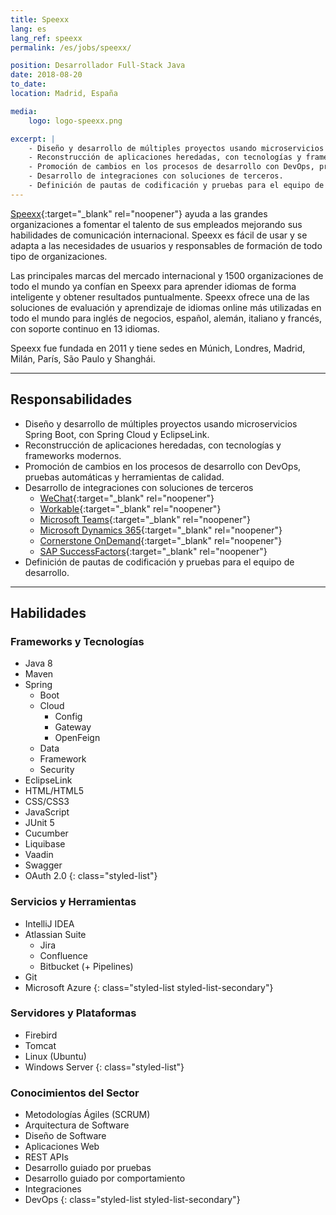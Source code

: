 ```yaml
---
title: Speexx
lang: es
lang_ref: speexx
permalink: /es/jobs/speexx/

position: Desarrollador Full-Stack Java
date: 2018-08-20
to_date: 
location: Madrid, España

media:
    logo: logo-speexx.png

excerpt: |
    - Diseño y desarrollo de múltiples proyectos usando microservicios Spring Boot.
    - Reconstrucción de aplicaciones heredadas, con tecnologías y frameworks modernos.
    - Promoción de cambios en los procesos de desarrollo con DevOps, pruebas automáticas y herramientas de calidad.
    - Desarrollo de integraciones con soluciones de terceros.
    - Definición de pautas de codificación y pruebas para el equipo de desarrollo.
---
```


[Speexx](https://www.speexx.com){:target="_blank" rel="noopener"} ayuda a las grandes organizaciones a fomentar el talento de sus empleados mejorando sus habilidades de comunicación internacional. Speexx es fácil de usar y se adapta a las necesidades de usuarios y responsables de formación de todo tipo de organizaciones.

Las principales marcas del mercado internacional y 1500 organizaciones de todo el mundo ya confían en Speexx para aprender idiomas de forma inteligente y obtener resultados puntualmente. Speexx ofrece una de las soluciones de evaluación y aprendizaje de idiomas online más utilizadas en todo el mundo para inglés de negocios, español, alemán, italiano y francés, con soporte continuo en 13 idiomas.

Speexx fue fundada en 2011 y tiene sedes en Múnich, Londres, Madrid, Milán, París, São Paulo y Shanghái.

***

## Responsabilidades

- Diseño y desarrollo de múltiples proyectos usando microservicios Spring Boot, con Spring Cloud y EclipseLink.
- Reconstrucción de aplicaciones heredadas, con tecnologías y frameworks modernos.
- Promoción de cambios en los procesos de desarrollo con DevOps, pruebas automáticas y herramientas de calidad.
- Desarrollo de integraciones con soluciones de terceros
    - [WeChat](https://www.wechat.com/){:target="_blank" rel="noopener"}
    - [Workable](https://www.workable.com/){:target="_blank" rel="noopener"}
    - [Microsoft Teams](https://www.microsoft.com/en-ww/microsoft-teams/){:target="_blank" rel="noopener"}
    - [Microsoft Dynamics 365](https://dynamics.microsoft.com/){:target="_blank" rel="noopener"}
    - [Cornerstone OnDemand](https://www.cornerstoneondemand.com/){:target="_blank" rel="noopener"}
    - [SAP SuccessFactors](https://www.sap.com/products/human-resources-hcm.html){:target="_blank" rel="noopener"}
- Definición de pautas de codificación y pruebas para el equipo de desarrollo.

***

## Habilidades

### Frameworks y Tecnologías

- Java 8
- Maven
- Spring
    - Boot
    - Cloud
        - Config
        - Gateway
        - OpenFeign
    - Data
    - Framework
    - Security
- EclipseLink
- HTML/HTML5
- CSS/CSS3
- JavaScript
- JUnit 5
- Cucumber
- Liquibase
- Vaadin
- Swagger
- OAuth 2.0
{: class="styled-list"}

### Servicios y Herramientas 

- IntelliJ IDEA
- Atlassian Suite
    - Jira
    - Confluence
    - Bitbucket (+ Pipelines)
- Git
- Microsoft Azure
{: class="styled-list styled-list-secondary"}

### Servidores y Plataformas

- Firebird
- Tomcat
- Linux (Ubuntu)
- Windows Server
{: class="styled-list"}

### Conocimientos del Sector

- Metodologías Ágiles (SCRUM)
- Arquitectura de Software
- Diseño de Software
- Aplicaciones Web
- REST APIs
- Desarrollo guiado por pruebas
- Desarrollo guiado por comportamiento
- Integraciones
- DevOps
{: class="styled-list styled-list-secondary"}
